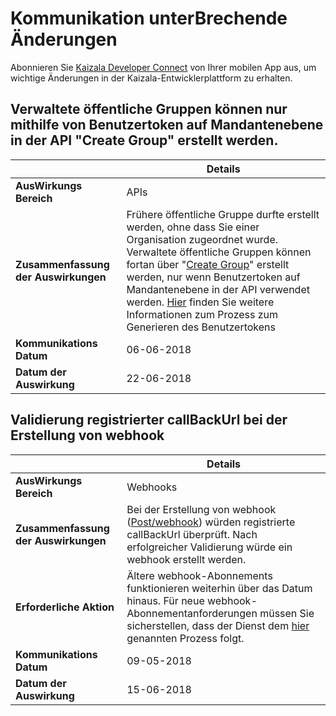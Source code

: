 # <a name="breaking-changes-communication"></a>Kommunikation unterBrechende Änderungen

Abonnieren Sie [Kaizala Developer Connect](https://join.kaiza.la/g/jwoUnTyHR_Kgrd_GuDDc1w) von Ihrer mobilen App aus, um wichtige Änderungen in der Kaizala-Entwicklerplattform zu erhalten.

<!---

## Deprecating Mobile Number data from Kaizala APIs & Webhooks
||Details|
|--|--|
|**Impact Area**| APIs & Webhooks |
|**Impact Summary**|Kaizala APIs & Webhooks will stop returning Mobile Number as part of reponse. It will return Kaizala userIDs, which can be used to identify unique users. List of APIs & Webhook impacted:<br> <ol><li></li>|
|**Requires Action**|3rd party developers should make necessary changes to avoid break in their solutions. During the time period between 'Date of communication' & 'Date of Impact', Kaizala APIs will return both Mobile numbers and User IDs|
|**Date of Communication**| 18-04-2018 |
|**Date of Impact**| 15-05-2018|

-->

## <a name="managed-public-groups-can-only-be-created-using-tenant-level-user-token-in-create-group-api"></a>Verwaltete öffentliche Gruppen können nur mithilfe von Benutzertoken auf Mandantenebene in der API "Create Group" erstellt werden.

||Details|
|--|--|
|**AusWirkungs Bereich**| APIs |
|**Zusammenfassung der Auswirkungen**| Frühere öffentliche Gruppe durfte erstellt werden, ohne dass Sie einer Organisation zugeordnet wurde. Verwaltete öffentliche Gruppen können fortan über "[Create Group](https://docs.microsoft.com/en-us/kaizala/connectors/groups#groups)" erstellt werden, nur wenn Benutzertoken auf Mandantenebene in der API verwendet werden. [Hier](connectors/UserToken.md) finden Sie weitere Informationen zum Prozess zum Generieren des Benutzertokens |
|**Kommunikations Datum**|06-06-2018|
|**Datum der Auswirkung**|22-06-2018|

## <a name="validation-of-registered-callbackurl-when-webhook-is-created"></a>Validierung registrierter callBackUrl bei der Erstellung von webhook

||Details|
|--|--|
|**AusWirkungs Bereich**| Webhooks |
|**Zusammenfassung der Auswirkungen**| Bei der Erstellung von webhook ([Post/webhook](https://docs.microsoft.com/en-us/kaizala/connectors/webhooks#webhook)) würden registrierte callBackUrl überprüft. Nach erfolgreicher Validierung würde ein webhook erstellt werden. |
|**Erforderliche Aktion**| Ältere webhook-Abonnements funktionieren weiterhin über das Datum hinaus. Für neue webhook-Abonnementanforderungen müssen Sie sicherstellen, dass der Dienst dem [hier](connectors/WebHookValidaton.md) genannten Prozess folgt. |
|**Kommunikations Datum**|09-05-2018|
|**Datum der Auswirkung**|15-06-2018|

<!---

## Webhook subscription will be cancelled, if 10 consecutive failures are received

||Details|
|--|--|
|**Impact Area**| Webhooks |
|**Impact Summary**| Subscription of WebHooks would be suspended, if Kaizala server doesn't receive success for 10 consecutive attempts. Developer will get communication regarding the same on Kaizala Developer Connect. Click here to join [Kaizala Developer Connect]()|
|**Required Action**||
|**Date of Communication**| 18-04-2018 |
|**Date of Impact**| 01-06-2018 |
-->


